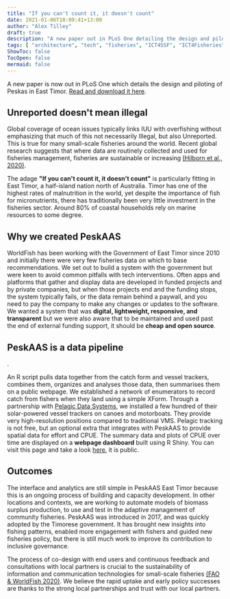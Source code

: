 ```yaml
---
title: "If you can't count it, it doesn't count"
date: 2021-01-06T18:09:41+13:00
author: "Alex Tilley"
draft: true
description: "A new paper out in PLoS One detailing the design and piloting of the PeskAAS fisheries monitoring system"
tags: [ "architecture", "tech", "fisheries", "ICT4SSF", "ICT4Fisheries" ] 
ShowToc: false 
TocOpen: false 
mermaid: false
---
```


A new paper is now out in PLoS One which details the design and piloting of Peskas in East Timor. [Read and download it here](https://journals.plos.org/plosone/article?id=10.1371/journal.pone.0234760).

<h2>Unreported doesn't mean illegal</h2>

Global coverage of ocean issues typically links IUU with overfishing without emphasizing that much of this not necessarily Illegal, but also Unreported. This is true for many small-scale fisheries around the world. Recent global research suggests that where data are routinely collected and used for fisheries management, fisheries are sustainable or increasing [(Hilborn et al., 2020)](https://www.pnas.org/content/117/4/2218).

The adage **"If you can't count it, it doesn't count"** is particularly fitting in East Timor, a half-island nation north of Australia. 
Timor has one of the highest rates of malnutrition in the world, yet despite the importance of fish for micronutrients, there has traditionally been very little investment in the fisheries sector. Around 80% of coastal households rely on marine resources to some degree. 

<h2>Why we created PeskAAS</h2>

WorldFish has been working with the Government of East Timor since 2010 and initially there were very few fisheries data on which to base recommendations. We set out to build a system with the government but were keen to avoid common pitfalls with tech interventions. Often apps and platforms that gather and display data are developed in funded projects and by private companies, but when those projects end and the funding stops, the system typically fails, or the data remain behind a paywall, and you need to pay the company to make any changes or updates to the software. We wanted a system that was **digital, lightweight, responsive, and transparent** but we were also aware that to be maintained and used past the end of external funding support,  it should be **cheap and open source**.

<h2>PeskAAS is a data pipeline</h2>. 

An R script pulls data together from the catch form and vessel trackers, combines them, organizes and analyses those data, then summarises them on a public webpage. We established a network of enumerators to record catch from fishers when they land using a simple XForm. Through a partnership with [Pelagic Data Systems](www.pelagicdata.com), we installed a few hundred of their solar-powered vessel trackers on canoes and motorboats. They provide very high-resolution positions compared to traditional VMS. 
Pelagic tracking is not free, but an optional extra that integrates with PeskAAS to provide spatial data for effort and CPUE. 
The summary data and plots of CPUE over time are displayed on a **webpage dashboard** built using R Shiny. You can visit this page and take a look [here](https://worldfish.shinyapps.io/peskAAS/), it is public. 

<h2>Outcomes</h2>

The interface and analytics are still simple in PeskAAS East Timor because this is an ongoing process of building and capacity development. In other locations and contexts, we are working to automate models of biomass surplus production, to use and test in the adaptive management of community fisheries. PeskAAS was introduced in 2017, and was quickly adopted by the Timorese government. It has brought new insights into fishing patterns, enabled more engagement with fishers and guided new fisheries policy, but there is still much work to improve its contribution to inclusive governance.

The process of co-design with end users and continuous feedback and consultations with local partners is crucial to the sustainability of information and communication technologies for small-scale fisheries [(FAO & WorldFish 2020)](http://www.fao.org/documents/card/en/c/cb2030en). We believe the rapid uptake and early policy successes are thanks to the strong local partnerships and trust with our local partners. 
